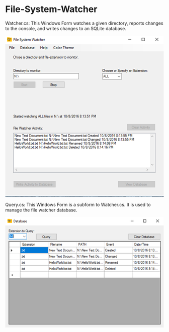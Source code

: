 # File-System-Watcher

 Watcher.cs: 
 This Windows Form watches a given directory, reports changes to the console, and writes changes to an SQLite database.  

![Alt text](https://github.com/jessboss80/File-System-Watcher/blob/master/bin/watcher.png)


Query.cs: 
This Windows Form is a subform to Watcher.cs. It is used to manage the file watcher database.

![Alt text](https://github.com/jessboss80/File-System-Watcher/blob/master/bin/query.png)
